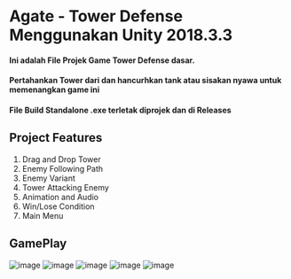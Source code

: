 # Agate - Tower Defense Menggunakan Unity 2018.3.3
#### Ini adalah File Projek Game Tower Defense dasar.
#### Pertahankan Tower dari dan hancurhkan tank atau sisakan nyawa untuk memenangkan game ini

#### File Build Standalone .exe terletak diprojek dan di Releases

## Project Features
<ol>
  <li>Drag and Drop Tower</li>
  <li>Enemy Following Path</li>
  <li>Enemy Variant</li>
  <li>Tower Attacking Enemy</li>
  <li>Animation and Audio</li>
  <li>Win/Lose Condition</li>
  <li>Main Menu</li>
</ol>

## GamePlay
![image](https://user-images.githubusercontent.com/75460067/133929301-51f67993-46f6-4359-aa38-aa4afe5df34c.png)
![image](https://user-images.githubusercontent.com/75460067/133929315-caea57bc-07dc-4b1f-b07c-79dbc2c08c1f.png)
![image](https://user-images.githubusercontent.com/75460067/133929403-7156770e-c089-4e7a-b358-cddff72a8127.png)
![image](https://user-images.githubusercontent.com/75460067/133929332-6471c7e4-a4b7-4fed-8377-e207f532cec9.png)
![image](https://user-images.githubusercontent.com/75460067/133929485-e444b08a-d65a-413a-b7c3-78c18dc42f99.png)
